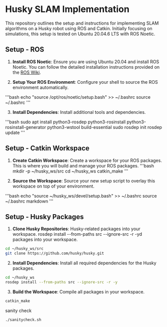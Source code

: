 # Husky SLAM Implementation

This repository outlines the setup and instructions for implementing SLAM algorithms on a Husky robot using ROS and Catkin. Initially focusing on simulations, this setup is tested on Ubuntu 20.04.6 LTS with ROS Noetic.

## Setup - ROS

1. **Install ROS Noetic**: Ensure you are using Ubuntu 20.04 and install ROS Noetic. You can follow the detailed installation instructions provided on the [ROS Wiki](http://wiki.ros.org/noetic/Installation/Ubuntu).

2. **Setup Your ROS Environment**: Configure your shell to source the ROS environment automatically.

'''bash
echo "source /opt/ros/noetic/setup.bash" >> ~/.bashrc
source ~/.bashrc
'''

3. **Install Dependencies**: Install additional tools and dependencies.

'''bash
sudo apt install python3-rosdep python3-rosinstall python3-rosinstall-generator python3-wstool build-essential
sudo rosdep init
rosdep update
'''

   

## Setup - Catkin Workspace

1. **Create Catkin Workspace**: Create a workspace for your ROS packages. This is where you will build and manage your ROS packages.
'''bash
mkdir -p ~/husky_ws/src
cd ~/husky_ws
catkin_make
'''

2. **Source the Workspace**: Source your new setup script to overlay this workspace on top of your environment.

'''bash
echo "source ~/husky_ws/devel/setup.bash" >> ~/.bashrc
source ~/.bashrc
markdown
'''


## Setup - Husky Packages

1. **Clone Husky Repositories**: Husky-related packages into your workspace.
rosdep install --from-paths src --ignore-src -r -yd packages into your workspace.

```bash
cd ~/husky_ws/src
git clone https://github.com/husky/husky.git
```

2. **Install Dependencies**: Install all required dependencies for the Husky packages.

```bash
cd ~/husky_ws
rosdep install --from-paths src --ignore-src -r -y
```

3. **Build the Workspace**: Compile all packages in your workspace.

```bash
catkin_make
```

sanity check

```bash
./sanitycheck.sh
```
